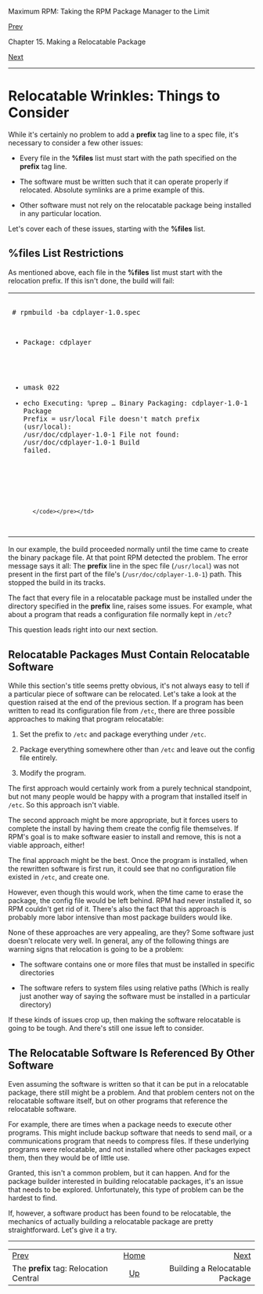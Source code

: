<div class="NAVHEADER">

Maximum RPM: Taking the RPM Package Manager to the Limit

</div>

[Prev](s1-rpm-reloc-prefix-tag.html)

Chapter 15. Making a Relocatable Package

[Next](s1-rpm-reloc-building-relocatable.html)

-----

<div class="sect1">

# <span id="s1-rpm-reloc-wrinkles">Relocatable Wrinkles: Things to Consider</span>

While it's certainly no problem to add a **prefix** tag line to a spec
file, it's necessary to consider a few other issues:

  - Every file in the **%files** list must start with the path specified
    on the **prefix** tag line.

  - The software must be written such that it can operate properly if
    relocated. Absolute symlinks are a prime example of this.

  - Other software must not rely on the relocatable package being
    installed in any particular location.

Let's cover each of these issues, starting with the **%files** list.

<div class="sect2">

## <span id="s2-rpm-reloc-files-list-restrictions">**%files** List Restrictions</span>

As mentioned above, each file in the **%files** list must start with the
relocation prefix. If this isn't done, the build will fail:

<table>
<colgroup>
<col style="width: 100%" />
</colgroup>
<tbody>
<tr class="odd">
<td><pre class="screen"><code># rpmbuild -ba cdplayer-1.0.spec
* Package: cdplayer
+ umask 022
+ echo Executing: %prep
…
Binary Packaging: cdplayer-1.0-1
Package Prefix = usr/local
File doesn&#39;t match prefix (usr/local): /usr/doc/cdplayer-1.0-1
File not found: /usr/doc/cdplayer-1.0-1
Build failed.

# 
          </code></pre></td>
</tr>
</tbody>
</table>

In our example, the build proceeded normally until the time came to
create the binary package file. At that point RPM detected the problem.
The error message says it all: The **prefix** line in the spec file
(`/usr/local`) was not present in the first part of the file's
(`/usr/doc/cdplayer-1.0-1`) path. This stopped the build in its tracks.

The fact that every file in a relocatable package must be installed
under the directory specified in the **prefix** line, raises some
issues. For example, what about a program that reads a configuration
file normally kept in `/etc`?

This question leads right into our next section.

</div>

<div class="sect2">

## <span id="s2-rpm-reloc-must-be-relocatable">Relocatable Packages Must Contain Relocatable Software</span>

While this section's title seems pretty obvious, it's not always easy to
tell if a particular piece of software can be relocated. Let's take a
look at the question raised at the end of the previous section. If a
program has been written to read its configuration file from `/etc`,
there are three possible approaches to making that program relocatable:

1.  Set the prefix to `/etc` and package everything under `/etc`.

2.  Package everything somewhere other than `/etc` and leave out the
    config file entirely.

3.  Modify the program.

The first approach would certainly work from a purely technical
standpoint, but not many people would be happy with a program that
installed itself in `/etc`. So this approach isn't viable.

The second approach might be more appropriate, but it forces users to
complete the install by having them create the config file themselves.
If RPM's goal is to make software easier to install and remove, this is
not a viable approach, either\!

The final approach might be the best. Once the program is installed,
when the rewritten software is first run, it could see that no
configuration file existed in `/etc`, and create one.

However, even though this would work, when the time came to erase the
package, the config file would be left behind. RPM had never installed
it, so RPM couldn't get rid of it. There's also the fact that this
approach is probably more labor intensive than most package builders
would like.

None of these approaches are very appealing, are they? Some software
just doesn't relocate very well. In general, any of the following things
are warning signs that relocation is going to be a problem:

  - The software contains one or more files that must be installed in
    specific directories

  - The software refers to system files using relative paths (Which is
    really just another way of saying the software must be installed in
    a particular directory)

If these kinds of issues crop up, then making the software relocatable
is going to be tough. And there's still one issue left to consider.

</div>

<div class="sect2">

## <span id="s2-rpm-reloc-referenced">The Relocatable Software Is Referenced By Other Software</span>

Even assuming the software is written so that it can be put in a
relocatable package, there still might be a problem. And that problem
centers not on the relocatable software itself, but on other programs
that reference the relocatable software.

For example, there are times when a package needs to execute other
programs. This might include backup software that needs to send mail, or
a communications program that needs to compress files. If these
underlying programs were relocatable, and not installed where other
packages expect them, then they would be of little use.

Granted, this isn't a common problem, but it can happen. And for the
package builder interested in building relocatable packages, it's an
issue that needs to be explored. Unfortunately, this type of problem can
be the hardest to find.

If, however, a software product has been found to be relocatable, the
mechanics of actually building a relocatable package are pretty
straightforward. Let's give it a try.

</div>

</div>

<div class="NAVFOOTER">

-----

|                                        |                         |                                                |
| :------------------------------------- | :---------------------: | ---------------------------------------------: |
| [Prev](s1-rpm-reloc-prefix-tag.html)   |   [Home](index.html)    | [Next](s1-rpm-reloc-building-relocatable.html) |
| The **prefix** tag: Relocation Central | [Up](ch-rpm-reloc.html) |                 Building a Relocatable Package |

</div>

